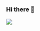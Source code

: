 ### Hi there 👋


<img src="https://img.shields.io/badge/git-%23F05032.svg?&style=for-the-badge&logo=git&logoColor=white" />
